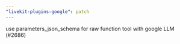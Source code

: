 ```yaml
---
"livekit-plugins-google": patch
---
```


use parameters_json_schema for raw function tool with google LLM (#2686)
